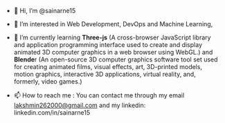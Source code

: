 - 👋 Hi, I’m @sainarne15
- 👀 I’m interested in Web Development, DevOps and Machine Learning, 
- 🌱 I’m currently learning **Three-js** (A cross-browser JavaScript library and application programming interface used to create and display animated 3D computer graphics in a web browser using WebGL.) and **Blende**r (An open-source 3D computer graphics software tool set used for creating animated films, visual effects, art, 3D-printed models, motion graphics, interactive 3D applications, virtual reality, and, formerly, video games.)

- 📫 How to reach me : You can contact me through my email lakshmin262000@gmail.com and my linkedin: linkedin.com/in/sainarne15

<!---
sainarne15/sainarne15 is a ✨ special ✨ repository because its `README.md` (this file) appears on your GitHub profile.
You can click the Preview link to take a look at your changes.
--->

